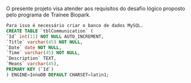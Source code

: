 O presente projeto visa atender aos requisitos do desafio lógico proposto pelo programa de Trainee Biopark.

```sql
Para isso é necessário criar o banco de dados MySQL.
CREATE TABLE `tblCommunication` (
`Id` int(11) NOT NULL AUTO_INCREMENT,
`Title` varchar(45) NOT NULL,
`Date` date NOT NULL,
`Time` varchar(45) NOT NULL,
`Description` TEXT,
`Means` varchar(45),
PRIMARY KEY (`Id`)
) ENGINE=InnoDB DEFAULT CHARSET=latin1;
```
